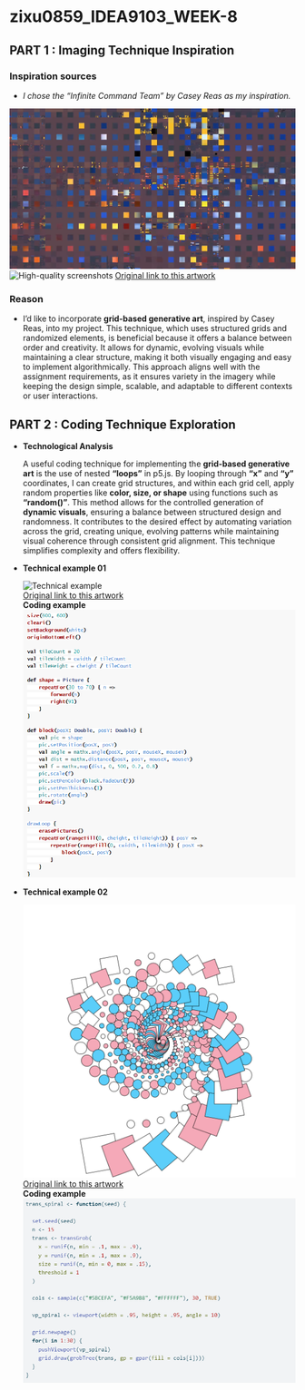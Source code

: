 # zixu0859_IDEA9103_WEEK-8
## PART 1 : Imaging Technique Inspiration
### Inspiration sources
- _I chose the “Infinite Command Team” by Casey Reas as my inspiration._

![High-quality screenshots](readmeImages/01.png)
![High-quality screenshots](readmeImages/02.png)
[Original link to this artwork](https://www.seditionart.com/casey_reas/artworks)
 
### Reason
  
- I’d like to incorporate __grid-based generative art__, inspired by Casey Reas, into my project. This technique, which uses structured grids and randomized elements, is beneficial because it offers a balance between order and creativity. It allows for dynamic, evolving visuals while maintaining a clear structure, making it both visually engaging and easy to implement algorithmically. This approach aligns well with the assignment requirements, as it ensures variety in the imagery while keeping the design simple, scalable, and adaptable to different contexts or user interactions.


## PART 2 : Coding Technique Exploration
- __Technological Analysis__
  
  A useful coding technique for implementing the __grid-based generative art__ is the use of nested __“loops”__ in p5.js. By looping through __“x”__ and __“y”__ coordinates, I can create grid structures, and within each grid cell, apply random properties like __color, size, or shape__ using functions such as __“random()”__. This method allows for the controlled generation of __dynamic visuals__, ensuring a balance between structured design and randomness. It contributes to the desired effect by automating variation across the grid, creating unique, evolving patterns while maintaining visual coherence through consistent grid alignment. This technique simplifies complexity and offers flexibility.

- __Technical example 01__

    ![Technical example](readmeImages/03.gif)  <br>
    [Original link to this artwork](https://docs.kogics.net/tutorials/generative-art-grid-intro.html)  <br>
    __Coding example__  <br>
    ![Coding example](readmeImages/05.png)



- __Technical example 02__

    ![Technical example](readmeImages/04.png)  <br>
    [Original link to this artwork](https://blog.djnavarro.net/posts/2023-03-31_generative-art-with-grid/)  <br>
    __Coding example__  <br>
    ![Coding example](readmeImages/06.png)

